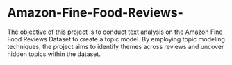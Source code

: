 # Amazon-Fine-Food-Reviews-
The objective of this project is to conduct text analysis on the Amazon Fine Food Reviews Dataset to create a topic model. By employing topic modeling techniques, the project aims to identify themes across reviews and uncover hidden topics within the dataset.
